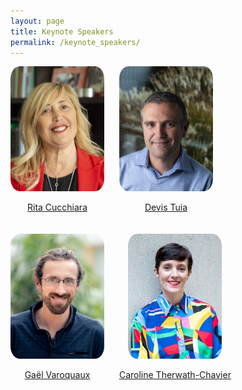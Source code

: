 ```yaml
---
layout: page
title: Keynote Speakers
permalink: /keynote_speakers/
---
```


<head>
    <meta charset="UTF-8">
    <meta name="viewport" content="width=device-width, initial-scale=1.0">
    <title>Keynote Speakers</title>
    <style>
        .speaker {
            display: inline-block;
            text-align: center;
            margin-right: 20px;
            margin-bottom: 20px;
        }
        .speaker img {
            width: 150px;
            height: 200px;
            border-radius: 10%;
            object-fit: cover;
        }
        .speaker h2 {
            margin-bottom: 10px;
        }
    </style>
</head>
<body>
<div class="speaker">
        <img src="../assets/images_speakers/rita_cucchiara.jpg" alt="Rita Cucchiara">
        <a href="https://aimagelab.ing.unimore.it/imagelab/person.asp?idpersona=1">
            <p>Rita Cucchiara</p>
        </a>
        <!-- <p>Description</p> -->
</div>
<div class="speaker">
        <img src="../assets/images_speakers/devis_tuia.jpg" alt="Devis Tuia">
        <a href="https://people.epfl.ch/devis.tuia">
            <p>Devis Tuia</p>
        </a>
        <!-- <p>Description</p> -->
</div>
<div class="speaker">
        <img src="../assets/images_speakers/gael_varoquaux.jpg" alt="Gaël Varoquaux">
        <a href="https://gael-varoquaux.info/">
            <p>Gaël Varoquaux</p>
        </a>
        <!-- <p>Description</p> -->
</div>
<div class="speaker">
        <img src="../assets/images_speakers/caroline_therwath-chavier.jpeg" alt="Caroline Therwath-Chavier">
        <a href="https://theallyance.one/team">
            <p>Caroline Therwath-Chavier</p>
        </a>
        <!-- <p>Description</p> -->
</div>
</body>